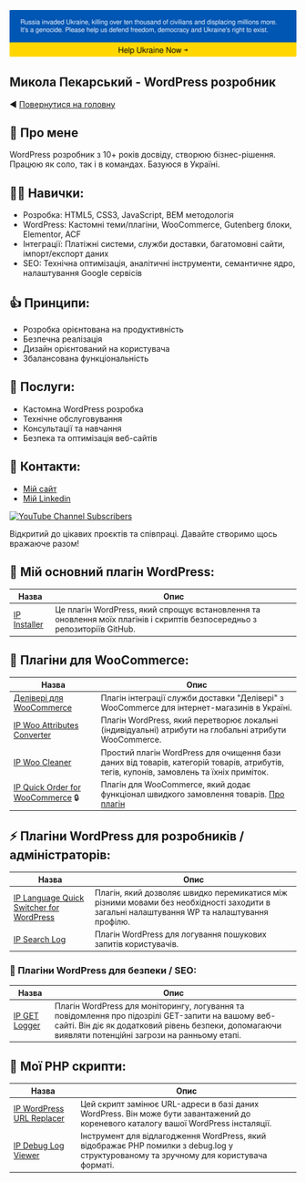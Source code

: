 [![Stand With Ukraine](https://raw.githubusercontent.com/vshymanskyy/StandWithUkraine/main/banner2-direct.svg)](https://stand-with-ukraine.pp.ua)

## Микола Пекарський - WordPress розробник

:arrow_backward: [Повернутися на головну](https://github.com/pekarskyi)

## :wave: Про мене
WordPress розробник з 10+ років досвіду, створюю бізнес-рішення. Працюю як соло, так і в командах. Базуюся в Україні.

## :man_technologist: Навички:

- Розробка: HTML5, CSS3, JavaScript, BEM методологія
- WordPress: Кастомні теми/плагіни, WooCommerce, Gutenberg блоки, Elementor, ACF
- Інтеграції: Платіжні системи, служби доставки, багатомовні сайти, імпорт/експорт даних
- SEO: Технічна оптимізація, аналітичні інструменти, семантичне ядро, налаштування Google сервісів

## :thumbsup: Принципи:

- Розробка орієнтована на продуктивність
- Безпечна реалізація
- Дизайн орієнтований на користувача
- Збалансована функціональність

## :briefcase: Послуги:

- Кастомна WordPress розробка
- Технічне обслуговування
- Консультації та навчання
- Безпека та оптимізація веб-сайтів

##  :link: Контакти:
- [Мій сайт](https://inwebpress.com/contacts/)
- [Мій Linkedin](https://www.linkedin.com/in/mykola-pekarskyi/)

[![YouTube Channel Subscribers](https://img.shields.io/youtube/channel/subscribers/UC9ZEeT6WrGupgza9KXpazyA)](https://www.youtube.com/@inwebpress/videos)

Відкритий до цікавих проєктів та співпраці. Давайте створимо щось вражаюче разом!

## :gem: Мій основний плагін WordPress:

| Назва |  Опис |
|----------------|----------------|
| [IP Installer](https://github.com/pekarskyi/ip-installer) | Це плагін WordPress, який спрощує встановлення та оновлення моїх плагінів і скриптів безпосередньо з репозиторіїв GitHub. |

## :shopping_cart: Плагіни для WooCommerce:

| Назва |  Опис |
|----------------|----------------|
| [Делівері для WooCommerce](https://github.com/pekarskyi/ip-delivery-shipping) | Плагін інтеграції служби доставки "Делівері" з WooCommerce для інтернет-магазинів в Україні. |
| [IP Woo Attributes Converter](https://github.com/pekarskyi/ip-woo-attribute-converter) | Плагін WordPress, який перетворює локальні (індивідуальні) атрибути на глобальні атрибути WooCommerce. |
| [IP Woo Cleaner](https://github.com/pekarskyi/ip-woo-cleaner) | Простий плагін WordPress для очищення бази даних від товарів, категорій товарів, атрибутів, тегів, купонів, замовлень та їхніх приміток. |
| [IP Quick Order for WooCommerce](https://github.com/pekarskyi/ip-quick-order) :lock: | Плагін для WooCommerce, який додає функціонал швидкого замовлення товарів. [Про плагін](https://inwebpress.com/ip-quick-order/) |

## :zap: Плагіни WordPress для розробників / адміністраторів:

| Назва |  Опис |
|----------------|----------------|
| [IP Language Quick Switcher for WordPress](https://github.com/pekarskyi/ip-language-quick-switcher-for-wp) | Плагін, який дозволяє швидко перемикатися між різними мовами без необхідності заходити в загальні налаштування WP та налаштування профілю. |
| [IP Search Log](https://github.com/pekarskyi/ip-search-log) | Плагін WordPress для логування пошукових запитів користувачів. |

### :dart: Плагіни WordPress для безпеки / SEO:

| Назва |  Опис |
|----------------|----------------|
| [IP GET Logger](https://github.com/pekarskyi/ip-get-logger) | Плагін WordPress для моніторингу, логування та повідомлення про підозрілі GET-запити на вашому веб-сайті. Він діє як додатковий рівень безпеки, допомагаючи виявляти потенційні загрози на ранньому етапі. |

## :file_folder: Мої PHP скрипти:

| Назва |  Опис |
|----------------|----------------|
| [IP WordPress URL Replacer](https://github.com/pekarskyi/ip-wordpress-url-replacer) | Цей скрипт замінює URL-адреси в базі даних WordPress. Він може бути завантажений до кореневого каталогу вашої WordPress інсталяції. |
| [IP Debug Log Viewer](https://github.com/pekarskyi/ip-debug-log-viewer) | Інструмент для відлагодження WordPress, який відображає PHP помилки з debug.log у структурованому та зручному для користувача форматі. |

